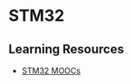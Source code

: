 # STM32

## Learning Resources

- [STM32 MOOCs](https://www.st.com/content/st_com/en/support/learning/stm32-education/stm32-moocs.html)
